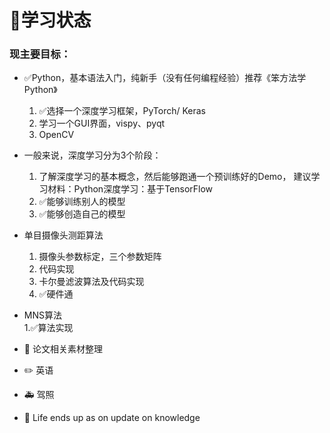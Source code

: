 # :memo:学习状态

### 现主要目标：
- :white_check_mark:Python，基本语法入门，纯新手（没有任何编程经验）推荐《笨方法学Python》
   1. :white_check_mark:选择一个深度学习框架，PyTorch/ Keras
   2. 学习一个GUI界面，vispy、pyqt
   3. OpenCV
    
- 一般来说，深度学习分为3个阶段：  
   1. 了解深度学习的基本概念，然后能够跑通一个预训练好的Demo， 建议学习材料：Python深度学习：基于TensorFlow   
   2. :white_check_mark:能够训练别人的模型   
   3. :white_check_mark:能够创造自己的模型  

- 单目摄像头测距算法
  1. 摄像头参数标定，三个参数矩阵
  2. 代码实现
  3. 卡尔曼滤波算法及代码实现
  4. :white_check_mark:硬件通
  
 - MNS算法   
  1.:white_check_mark:算法实现
  
 - :construction: 论文相关素材整理
 - :pencil2: 英语
 - :ambulance: 驾照
 - :hammer: Life ends up as on update on knowledge
